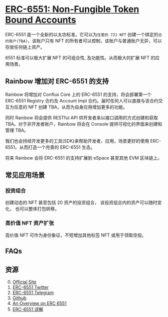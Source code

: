 # [ERC-6551: Non-Fungible Token Bound Accounts](https://eips.ethereum.org/EIPS/eip-6551)

ERC-6551 是一个全新的以太坊标准，它可以为`任意的 721 NFT` 创建一个绑定的`合约账户(TBA)`，该账户只有 NFT 的所有者可以控制，该账户与普通账户无异，可以存放任何链上资产。

6551 标准可以极大扩展 NFT 的可组合性, 及功能性。从而极大的扩展 NFT 的应用场景。

## Rainbow 增加对 ERC-6551 的支持

Rainbow 将增加对 Conflux Core 上的 ERC-6551 的支持，将会部署第一个 ERC-6551 Registry 合约及 Account Impl 合约。届时任何人可以直接与该合约交互为任意的 NFT 创建 TBA，从而为自身应用增加更多的功能。

同时 Rainbow 将会提供 RESTful API 供开发者来以接口调用的方式创建和获取 TBA。对于非开发者账户，Rainbow 将会在 Console 提供可视化的界面来创建和管理 TBA。

我们也会持续开发更多的工具(SDK)来帮助开发者，应用，场景更好的使用 ERC-6551。从而打造一个完善的 ERC-6551 生态。

将来 Rainbow 会将 ERC-6551 的支持扩展到 eSpace 甚至其他 EVM 区块链上。

## 常见应用场景

### 投资组合

创建动态的 NFT 甚至包括 20 资产的投资组合， 该投资组合内的资产可以随时变化， 也可以整体打包转移。

### 高价值 NFT 资产扩张

高价值 NFT 可作为身份象征，不短增加其他标签 NFT 或用于领取空投。 

## FAQs

## 资源

0. [Official Site](https://tokenbound.org/)
1. [ERC-6551 Twitter](https://twitter.com/erc6551)
2. [ERC-6551 Telegram](https://t.co/pa9JFwgd56)
3. [Github](https://github.com/tokenbound)
4. [An Overview on ERC 6551](https://www.lcx.com/an-overview-on-erc-6551/)
5. [ERC-6551 详解](./ERC-6551.pdf)